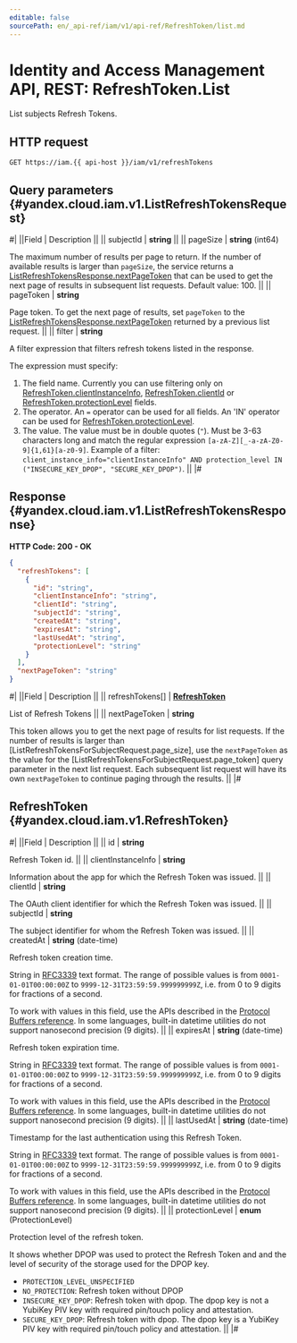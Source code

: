 ```yaml
---
editable: false
sourcePath: en/_api-ref/iam/v1/api-ref/RefreshToken/list.md
---
```


# Identity and Access Management API, REST: RefreshToken.List

List subjects Refresh Tokens.

## HTTP request

```
GET https://iam.{{ api-host }}/iam/v1/refreshTokens
```

## Query parameters {#yandex.cloud.iam.v1.ListRefreshTokensRequest}

#|
||Field | Description ||
|| subjectId | **string** ||
|| pageSize | **string** (int64)

The maximum number of results per page to return. If the number of available
results is larger than `pageSize`,
the service returns a [ListRefreshTokensResponse.nextPageToken](#yandex.cloud.iam.v1.ListRefreshTokensResponse)
that can be used to get the next page of results in subsequent list requests.
Default value: 100. ||
|| pageToken | **string**

Page token. To get the next page of results, set `pageToken`
to the [ListRefreshTokensResponse.nextPageToken](#yandex.cloud.iam.v1.ListRefreshTokensResponse)
returned by a previous list request. ||
|| filter | **string**

A filter expression that filters refresh tokens listed in the response.

The expression must specify:
1. The field name. Currently you can use filtering only on [RefreshToken.clientInstanceInfo](#yandex.cloud.iam.v1.RefreshToken), [RefreshToken.clientId](#yandex.cloud.iam.v1.RefreshToken) or [RefreshToken.protectionLevel](#yandex.cloud.iam.v1.RefreshToken) fields.
2. The operator. An `=` operator can be used for all fields. An 'IN' operator can be used for [RefreshToken.protectionLevel](#yandex.cloud.iam.v1.RefreshToken).
3. The value. The value must be in double quotes (`"`). Must be 3-63 characters long and match the regular expression `[a-zA-Z][_-a-zA-Z0-9]{1,61}[a-z0-9]`.
Example of a filter: `client_instance_info="clientInstanceInfo" AND protection_level IN ("INSECURE_KEY_DPOP", "SECURE_KEY_DPOP")`. ||
|#

## Response {#yandex.cloud.iam.v1.ListRefreshTokensResponse}

**HTTP Code: 200 - OK**

```json
{
  "refreshTokens": [
    {
      "id": "string",
      "clientInstanceInfo": "string",
      "clientId": "string",
      "subjectId": "string",
      "createdAt": "string",
      "expiresAt": "string",
      "lastUsedAt": "string",
      "protectionLevel": "string"
    }
  ],
  "nextPageToken": "string"
}
```

#|
||Field | Description ||
|| refreshTokens[] | **[RefreshToken](#yandex.cloud.iam.v1.RefreshToken)**

List of Refresh Tokens ||
|| nextPageToken | **string**

This token allows you to get the next page of results for list requests. If the number of results
is larger than [ListRefreshTokensForSubjectRequest.page_size], use
the `nextPageToken` as the value
for the [ListRefreshTokensForSubjectRequest.page_token] query parameter
in the next list request. Each subsequent list request will have its own
`nextPageToken` to continue paging through the results. ||
|#

## RefreshToken {#yandex.cloud.iam.v1.RefreshToken}

#|
||Field | Description ||
|| id | **string**

Refresh Token id. ||
|| clientInstanceInfo | **string**

Information about the app for which the Refresh Token was issued. ||
|| clientId | **string**

The OAuth client identifier for which the Refresh Token was issued. ||
|| subjectId | **string**

The subject identifier for whom the Refresh Token was issued. ||
|| createdAt | **string** (date-time)

Refresh token creation time.

String in [RFC3339](https://www.ietf.org/rfc/rfc3339.txt) text format. The range of possible values is from
`0001-01-01T00:00:00Z` to `9999-12-31T23:59:59.999999999Z`, i.e. from 0 to 9 digits for fractions of a second.

To work with values in this field, use the APIs described in the
[Protocol Buffers reference](https://developers.google.com/protocol-buffers/docs/reference/overview).
In some languages, built-in datetime utilities do not support nanosecond precision (9 digits). ||
|| expiresAt | **string** (date-time)

Refresh token expiration time.

String in [RFC3339](https://www.ietf.org/rfc/rfc3339.txt) text format. The range of possible values is from
`0001-01-01T00:00:00Z` to `9999-12-31T23:59:59.999999999Z`, i.e. from 0 to 9 digits for fractions of a second.

To work with values in this field, use the APIs described in the
[Protocol Buffers reference](https://developers.google.com/protocol-buffers/docs/reference/overview).
In some languages, built-in datetime utilities do not support nanosecond precision (9 digits). ||
|| lastUsedAt | **string** (date-time)

Timestamp for the last authentication using this Refresh Token.

String in [RFC3339](https://www.ietf.org/rfc/rfc3339.txt) text format. The range of possible values is from
`0001-01-01T00:00:00Z` to `9999-12-31T23:59:59.999999999Z`, i.e. from 0 to 9 digits for fractions of a second.

To work with values in this field, use the APIs described in the
[Protocol Buffers reference](https://developers.google.com/protocol-buffers/docs/reference/overview).
In some languages, built-in datetime utilities do not support nanosecond precision (9 digits). ||
|| protectionLevel | **enum** (ProtectionLevel)

Protection level of the refresh token.

It shows whether DPOP was used to protect the Refresh Token and and the level of security of the storage used for the DPOP key.

- `PROTECTION_LEVEL_UNSPECIFIED`
- `NO_PROTECTION`: Refresh token without DPOP
- `INSECURE_KEY_DPOP`: Refresh token with dpop. The dpop key is not a YubiKey PIV key with required pin/touch policy and attestation.
- `SECURE_KEY_DPOP`: Refresh token with dpop. The dpop key is a YubiKey PIV key with required pin/touch policy and attestation. ||
|#